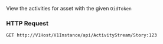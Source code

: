 View the activities for asset with the given `OidToken`

### HTTP Request

`GET http://V1Host/V1Instance/api/ActivityStream/Story:123`
